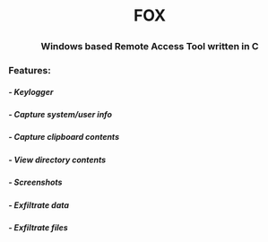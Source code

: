 # <p align="center"> FOX </p>

### <p align="center"> Windows based Remote Access Tool written in C <p>

### Features:
##### - Keylogger
##### - Capture system/user info
##### - Capture clipboard contents
##### - View directory contents
##### - Screenshots
##### - Exfiltrate data
##### - Exfiltrate files
